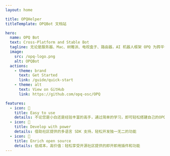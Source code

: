 ```yaml
---
layout: home

title: OPQHelper
titleTemplate: OPQBot 文档站

hero:
  name: OPQ Bot
  text: Cross-Platform and Stable Bot
  tagline: 无论是服务器、Mac、树莓派、电视盒子、路由器，AI 机器人框架 OPQ 为跨平台而生，轻松应对，内置协程池，高效、稳定、迸发，提供 WebSocket，Web API，极低内存运行，稳定 0 崩溃
  image:
    src: /opq-logo.png
    alt: OPQBot
  actions:
    - theme: brand
      text: Get Started
      link: /guide/quick-start
    - theme: alt
      text: View on GitHub
      link: https://github.com/opq-osc/OPQ

features:
  - icon: 🍭
    title: Easy to use
    details: 不论您是小白还是经验丰富的高手，通过简单的学习，即可轻松搭建自己的OPQBot
  - icon: 🚀
    title: Develop with power
    details: 借助社区提供的多语言 SDK 支持，轻松开发独一无二的功能
  - icon: 🌈
    title: Enrich open source
    details: 低成本，高价值：轻松享受开源社区提供的即开即用插件和功能
---
```


<IndexMounted />
